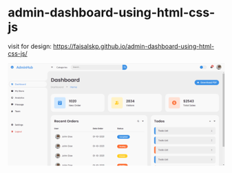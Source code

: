 # admin-dashboard-using-html-css-js

visit for design: https://faisalskp.github.io/admin-dashboard-using-html-css-js/

<img src="./img/design.png">